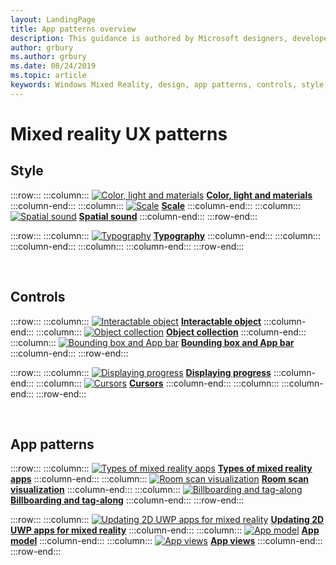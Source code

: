 ```yaml
---
layout: LandingPage
title: App patterns overview
description: This guidance is authored by Microsoft designers, developers, program managers, and researchers, whose work spans holographic devices (like HoloLens) and immersive devices (like the Acer and HP Windows Mixed Reality headsets). So, consider this work as a set of topics for ‘how to design for Windows head-mounted displays’.
author: grbury 
ms.author: grbury
ms.date: 08/24/2019
ms.topic: article
keywords: Windows Mixed Reality, design, app patterns, controls, style, HoloLens, interaction
---
```


# Mixed reality UX patterns

## Style

:::row:::
    :::column:::
       [![Color, light and materials](images/640px-fragments.jpg)](color,-light-and-materials.md)
        **[Color, light and materials](color,-light-and-materials.md)**
    :::column-end:::
    :::column:::
       [![Scale](images/volvo-cars-microsoft-hololens-experience01-640px.jpg)](scale.md)
        **[Scale](scale.md)**
    :::column-end:::
    :::column:::
       [![Spatial sound](images/SpatialAudio.gif)](spatial-sound.md)
        **[Spatial sound](spatial-sound.md)**
    :::column-end:::
:::row-end:::

:::row:::
    :::column:::
       [![Typography](images/text_in_unity_viewingangle.jpg)](typography.md)
        **[Typography](typography.md)**
    :::column-end:::
    :::column:::
    :::column-end:::
    :::column:::
    :::column-end:::
:::row-end:::

<br>

## Controls

:::row:::
    :::column:::
       [![Interactable object](images/640px-interactibleobject-hero-640px.jpg)](interactable-object.md)
        **[Interactable object](interactable-object.md)**
    :::column-end:::
    :::column:::
       [![Object collection](images/640px-objectcollection-hero-640px.jpg)](object-collection.md)
        **[Object collection](object-collection.md)**
    :::column-end:::
    :::column:::
       [![Bounding box and App bar](images/640px-boundingbox-hero.jpg)](app-bar-and-bounding-box.md)
        **[Bounding box and App bar](app-bar-and-bounding-box.md)**
    :::column-end:::
:::row-end:::

:::row:::
    :::column:::
       [![Displaying progress](images/hololens2_loader.gif)](progress.md)
        **[Displaying progress](progress.md)**
    :::column-end:::
    :::column:::
        [![Cursors](images/gazetargeting-highlighting-640px.jpg)](cursors.md)
        **[Cursors](cursors.md)**
    :::column-end:::
    :::column:::
    :::column-end:::
:::row-end:::

<br>

## App patterns

:::row:::
    :::column:::
       [![Types of mixed reality apps](images/enhancedenvironmentapps-640px.jpg)](types-of-mixed-reality-apps.md)
        **[Types of mixed reality apps](types-of-mixed-reality-apps.md)**
    :::column-end:::
    :::column:::
       [![Room scan visualization](images/sr-mixedworld-140429-8pm-00068-1000px.png)](room-scan-visualization.md)
        **[Room scan visualization](room-scan-visualization.md)**
    :::column-end:::
    :::column:::
       [![Billboarding and tag-along](images/billboarding-fragments.gif)](billboarding-and-tag-along.md)
        **[Billboarding and tag-along](billboarding-and-tag-along.md)**
    :::column-end:::
:::row-end:::

:::row:::
    :::column:::
       [![Updating 2D UWP apps for mixed reality](images/teleportation-640px.png)](building-2d-apps.md)
        **[Updating 2D UWP apps for mixed reality](building-2d-apps.md)**
    :::column-end:::
    :::column:::
        [![App model](images/20160112-055908-hololens-500px.jpg)](app-model.md)
        **[App model](app-model.md)**
    :::column-end:::
    :::column:::
        [![App views](images/designoverview.jpg)](app-views.md)
        **[App views](app-views.md)**
    :::column-end:::
:::row-end:::

<br>

<br>

